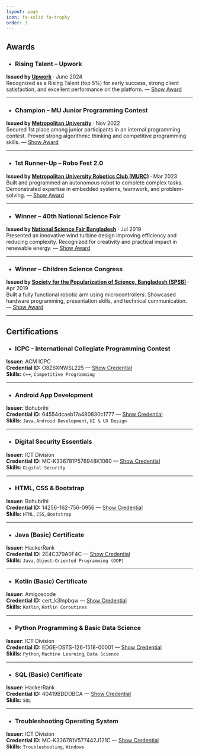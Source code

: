 ```yaml
---
layout: page
icon: fa-solid fa-trophy
order: 3
---
```


## Awards

- ### Rising Talent – Upwork 
**Issued by [Upwork](https://www.upwork.com/freelancers/tawhidmonowar)** · June 2024  
Recognized as a Rising Talent (top 5%) for early success, strong client satisfaction, and excellent performance on the platform. — [Show Award](https://www.upwork.com/freelancers/tawhidmonowar)

---

- ### Champion – MU Junior Programming Contest  
**Issued by [Metropolitan University](https://www.metrouni.edu.bd/)** · Nov 2022  
Secured 1st place among junior participants in an internal programming contest. Proved strong algorithmic thinking and competitive programming skills. — [Show Award](https://www.linkedin.com/posts/tawhidmonowar_programming-competitiveprogramming-programmingcontest-activity-6936929280664698880-hIZh)

---

- ### 1st Runner-Up – Robo Fest 2.0  
**Issued by [Metropolitan University Robotics Club (MURC)](https://www.metrouni.edu.bd/)** · Mar 2023  
Built and programmed an autonomous robot to complete complex tasks. Demonstrated expertise in embedded systems, teamwork, and problem-solving. — [Show Award](https://www.linkedin.com/posts/tawhidmonowar_greedycoders-robotics-lfr-activity-6998679441505665024-VYQI)

---

- ### Winner – 40th National Science Fair  
**Issued by [National Science Fair Bangladesh](https://nmst.gov.bd/)** · Jul 2019  
Presented an innovative wind turbine design improving efficiency and reducing complexity. Recognized for creativity and practical impact in renewable energy. — [Show Award](/assets/img/achievements/awards_40th_national_science_fair_barlekha_govt_collage.jpg)

---

- ### Winner – Children Science Congress  
**Issued by [Society for the Popularization of Science, Bangladesh (SPSB)](https://spsb.org/)** · Apr 2019  
Built a fully functional robotic arm using microcontrollers. Showcased hardware programming, presentation skills, and technical communication. — [Show Award](/assets/img/achievements/awards_children_science_congress_2019.jpg)

---


## Certifications

- ### ICPC - International Collegiate Programming Contest
**Issuer:** ACM ICPC  
**Credential ID:** O8Z6XNWSL225 — [Show Credential](https://icpc.global/ICPCID/O8Z6XNWSL225)  
**Skills:** `C++`, `Competitive Programming`  

---

- ### Android App Development
**Issuer:** Bohubrihi  
**Credential ID:** 64554dcaeb17a480830c1777 — [Show Credential](https://res.cloudinary.com/bohubrihi/image/upload/v1738947652/production/64554dcaeb17a480830c1777.pdf)  
**Skills:** `Java`, `Android Development`, `UI & UX Design`  

--- 

- ### Digital Security Essentials
**Issuer:** ICT Division  
**Credential ID:** MC-K336781P576948K1060 — [Show Credential](/assets/pdf/certificates/digital_security_essentials.pdf)  
**Skills:** `Digital Security`  

---

- ### HTML, CSS & Bootstrap
**Issuer:** Bohubrihi  
**Credential ID:** 14256-162-756-0956 — [Show Credential](/assets/pdf/certificates/HTML5-CSS3-038-Bootstrap.pdf)  
**Skills:** `HTML`, `CSS`, `Bootstrap`  

---

- ### Java (Basic) Certificate
**Issuer:** HackerRank  
**Credential ID:** 2E4C379A0F4C — [Show Credential](https://www.hackerrank.com/certificates/2e4c379a0f4c)  
**Skills:** `Java`, `Object-Oriented Programming (OOP)`  

--- 

- ### Kotlin (Basic) Certificate
**Issuer:** Amigoscode  
**Credential ID:** cert_k3lnpbqw — [Show Credential](/assets/pdf/certificates/kotlin-programming-language.pdf)  
**Skills:** `Kotlin`, `Kotlin Coroutines`  

---

- ### Python Programming & Basic Data Science
**Issuer:** ICT Division  
**Credential ID:** EDGE-DSTS-126-1518-00001 — [Show Credential](https://training.edge.gov.bd/storage/certificate/student-training/certificate_674d8ad7403790.65777105.pdf)  
**Skills:** `Python`, `Machine Learning`, `Data Science`  

---

- ### SQL (Basic) Certificate
**Issuer:** HackerRank  
**Credential ID:** 40419BDDOBCA — [Show Credential](https://www.hackerrank.com/certificates/40419bdd0bca)  
**Skills:** `SQL`  

---

- ### Troubleshooting Operating System
**Issuer:** ICT Division  
**Credential ID:** MC-K336781V577442J121C — [Show Credential](/assets/pdf/certificates/troubleshooting-operating-system.pdf)  
**Skills:** `Troubleshooting`, `Windows`  
